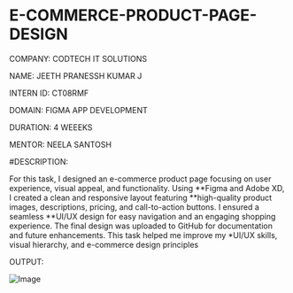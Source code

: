 # E-COMMERCE-PRODUCT-PAGE-DESIGN

COMPANY: CODTECH IT SOLUTIONS

NAME: JEETH PRANESSH KUMAR J

INTERN ID: CT08RMF

DOMAIN: FIGMA APP DEVELOPMENT

DURATION: 4 WEEEKS

MENTOR: NEELA SANTOSH

#DESCRIPTION:

For this task, I designed an e-commerce product page focusing on user experience, visual appeal, and functionality. Using **Figma and Adobe XD, I created a clean and responsive layout featuring **high-quality product images, descriptions, pricing, and call-to-action buttons. I ensured a seamless **UI/UX design for easy navigation and an engaging shopping experience. The final design was uploaded to GitHub for documentation and future enhancements. This task helped me improve my *UI/UX skills, visual hierarchy, and e-commerce design principles

OUTPUT:

![Image](https://github.com/user-attachments/assets/82457c2b-83be-4745-8115-490aea65e34e)

